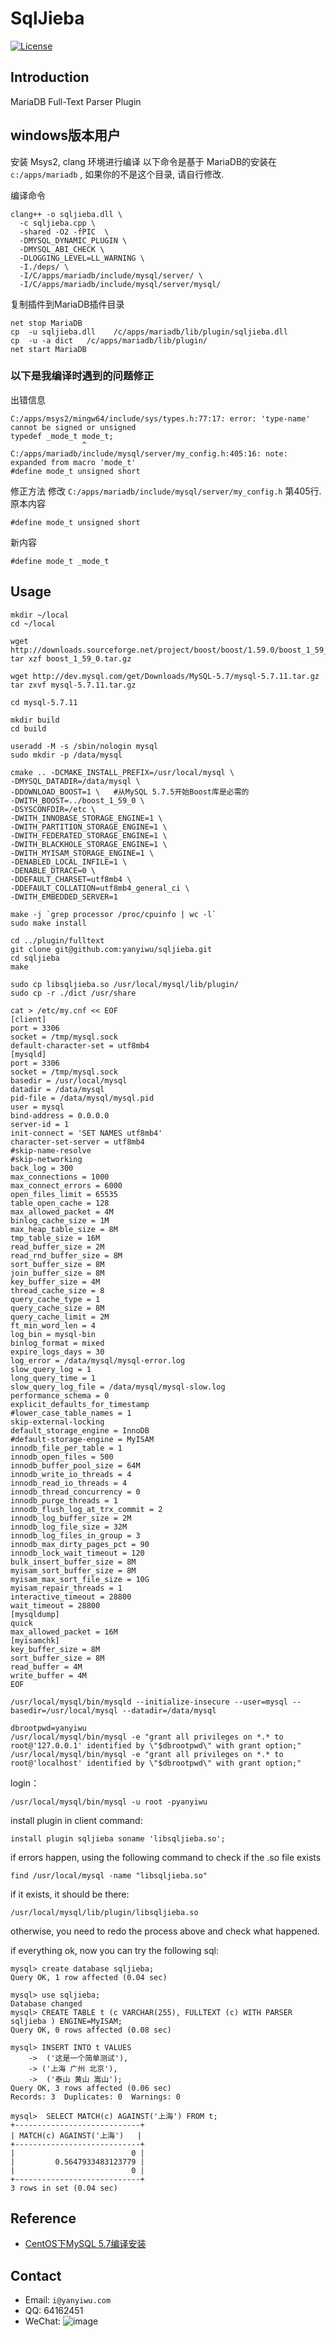 # SqlJieba

[![License](https://img.shields.io/badge/license-MIT-yellow.svg?style=flat)](http://yanyiwu.mit-license.org)


## Introduction

MariaDB Full-Text Parser Plugin

## windows版本用户

安装 Msys2, clang 环境进行编译
以下命令是基于 MariaDB的安装在 `c:/apps/mariadb` , 如果你的不是这个目录, 请自行修改.

编译命令
```
clang++ -o sqljieba.dll \
  -c sqljieba.cpp \
  -shared -O2 -fPIC  \
  -DMYSQL_DYNAMIC_PLUGIN \
  -DMYSQL_ABI_CHECK \
  -DLOGGING_LEVEL=LL_WARNING \
  -I./deps/ \
  -I/C/apps/mariadb/include/mysql/server/ \
  -I/C/apps/mariadb/include/mysql/server/mysql/ 

```
复制插件到MariaDB插件目录
```
net stop MariaDB
cp  -u sqljieba.dll    /c/apps/mariadb/lib/plugin/sqljieba.dll
cp  -u -a dict   /c/apps/mariadb/lib/plugin/
net start MariaDB
```
### 以下是我编译时遇到的问题修正
出错信息
```
C:/apps/msys2/mingw64/include/sys/types.h:77:17: error: 'type-name' cannot be signed or unsigned
typedef _mode_t mode_t;
                ^
C:/apps/mariadb/include/mysql/server/my_config.h:405:16: note: expanded from macro 'mode_t'
#define mode_t unsigned short
```
修正方法
修改   `C:/apps/mariadb/include/mysql/server/my_config.h` 第405行.  
原本内容
```
#define mode_t unsigned short
```
新内容
```
#define mode_t _mode_t
```




## Usage

```
mkdir ~/local
cd ~/local

wget http://downloads.sourceforge.net/project/boost/boost/1.59.0/boost_1_59_0.tar.gz
tar xzf boost_1_59_0.tar.gz

wget http://dev.mysql.com/get/Downloads/MySQL-5.7/mysql-5.7.11.tar.gz
tar zxvf mysql-5.7.11.tar.gz

cd mysql-5.7.11
```

```
mkdir build
cd build
```

```
useradd -M -s /sbin/nologin mysql
sudo mkdir -p /data/mysql
```

```
cmake .. -DCMAKE_INSTALL_PREFIX=/usr/local/mysql \
-DMYSQL_DATADIR=/data/mysql \
-DDOWNLOAD_BOOST=1 \   #从MySQL 5.7.5开始Boost库是必需的
-DWITH_BOOST=../boost_1_59_0 \
-DSYSCONFDIR=/etc \
-DWITH_INNOBASE_STORAGE_ENGINE=1 \
-DWITH_PARTITION_STORAGE_ENGINE=1 \
-DWITH_FEDERATED_STORAGE_ENGINE=1 \
-DWITH_BLACKHOLE_STORAGE_ENGINE=1 \
-DWITH_MYISAM_STORAGE_ENGINE=1 \
-DENABLED_LOCAL_INFILE=1 \
-DENABLE_DTRACE=0 \
-DDEFAULT_CHARSET=utf8mb4 \
-DDEFAULT_COLLATION=utf8mb4_general_ci \
-DWITH_EMBEDDED_SERVER=1
```

```
make -j `grep processor /proc/cpuinfo | wc -l` 
sudo make install
```

```
cd ../plugin/fulltext 
git clone git@github.com:yanyiwu/sqljieba.git
cd sqljieba
make

sudo cp libsqljieba.so /usr/local/mysql/lib/plugin/
sudo cp -r ./dict /usr/share
```

```
cat > /etc/my.cnf << EOF
[client]
port = 3306
socket = /tmp/mysql.sock
default-character-set = utf8mb4
[mysqld]
port = 3306
socket = /tmp/mysql.sock
basedir = /usr/local/mysql
datadir = /data/mysql
pid-file = /data/mysql/mysql.pid
user = mysql
bind-address = 0.0.0.0
server-id = 1
init-connect = 'SET NAMES utf8mb4'
character-set-server = utf8mb4
#skip-name-resolve
#skip-networking
back_log = 300
max_connections = 1000
max_connect_errors = 6000
open_files_limit = 65535
table_open_cache = 128
max_allowed_packet = 4M
binlog_cache_size = 1M
max_heap_table_size = 8M
tmp_table_size = 16M
read_buffer_size = 2M
read_rnd_buffer_size = 8M
sort_buffer_size = 8M
join_buffer_size = 8M
key_buffer_size = 4M
thread_cache_size = 8
query_cache_type = 1
query_cache_size = 8M
query_cache_limit = 2M
ft_min_word_len = 4
log_bin = mysql-bin
binlog_format = mixed
expire_logs_days = 30
log_error = /data/mysql/mysql-error.log
slow_query_log = 1
long_query_time = 1
slow_query_log_file = /data/mysql/mysql-slow.log
performance_schema = 0
explicit_defaults_for_timestamp
#lower_case_table_names = 1
skip-external-locking
default_storage_engine = InnoDB
#default-storage-engine = MyISAM
innodb_file_per_table = 1
innodb_open_files = 500
innodb_buffer_pool_size = 64M
innodb_write_io_threads = 4
innodb_read_io_threads = 4
innodb_thread_concurrency = 0
innodb_purge_threads = 1
innodb_flush_log_at_trx_commit = 2
innodb_log_buffer_size = 2M
innodb_log_file_size = 32M
innodb_log_files_in_group = 3
innodb_max_dirty_pages_pct = 90
innodb_lock_wait_timeout = 120
bulk_insert_buffer_size = 8M
myisam_sort_buffer_size = 8M
myisam_max_sort_file_size = 10G
myisam_repair_threads = 1
interactive_timeout = 28800
wait_timeout = 28800
[mysqldump]
quick
max_allowed_packet = 16M
[myisamchk]
key_buffer_size = 8M
sort_buffer_size = 8M
read_buffer = 4M
write_buffer = 4M
EOF
```

```
/usr/local/mysql/bin/mysqld --initialize-insecure --user=mysql --basedir=/usr/local/mysql --datadir=/data/mysql
```

```
dbrootpwd=yanyiwu
/usr/local/mysql/bin/mysql -e "grant all privileges on *.* to root@'127.0.0.1' identified by \"$dbrootpwd\" with grant option;"
/usr/local/mysql/bin/mysql -e "grant all privileges on *.* to root@'localhost' identified by \"$dbrootpwd\" with grant option;"
```

login：

```
/usr/local/mysql/bin/mysql -u root -pyanyiwu
```

install plugin in client command:

```
install plugin sqljieba soname 'libsqljieba.so';
```

if errors happen, using the following command to check if the .so file exists

```
find /usr/local/mysql -name "libsqljieba.so"
```

if it exists, it should be there:

```
/usr/local/mysql/lib/plugin/libsqljieba.so
```

otherwise, you need to redo the process above and check what happened.

if everything ok, now you can try the following sql:

```
mysql> create database sqljieba;
Query OK, 1 row affected (0.04 sec)

mysql> use sqljieba;
Database changed
mysql> CREATE TABLE t (c VARCHAR(255), FULLTEXT (c) WITH PARSER sqljieba ) ENGINE=MyISAM;
Query OK, 0 rows affected (0.08 sec)

mysql> INSERT INTO t VALUES
    ->  ('这是一个简单测试'),
    -> ('上海 广州 北京'),
    ->  ('泰山 黄山 嵩山');
Query OK, 3 rows affected (0.06 sec)
Records: 3  Duplicates: 0  Warnings: 0

mysql>  SELECT MATCH(c) AGAINST('上海') FROM t;
+----------------------------+
| MATCH(c) AGAINST('上海')   |
+----------------------------+
|                          0 |
|         0.5647933483123779 |
|                          0 |
+----------------------------+
3 rows in set (0.04 sec)
```

## Reference

+ [CentOS下MySQL 5.7编译安装](https://blog.linuxeye.com/432.html)

## Contact

+ Email: `i@yanyiwu.com`
+ QQ: 64162451
+ WeChat: ![image](http://7viirv.com1.z0.glb.clouddn.com/5a7d1b5c0d_yanyiwu_personal_qrcodes.jpg)

